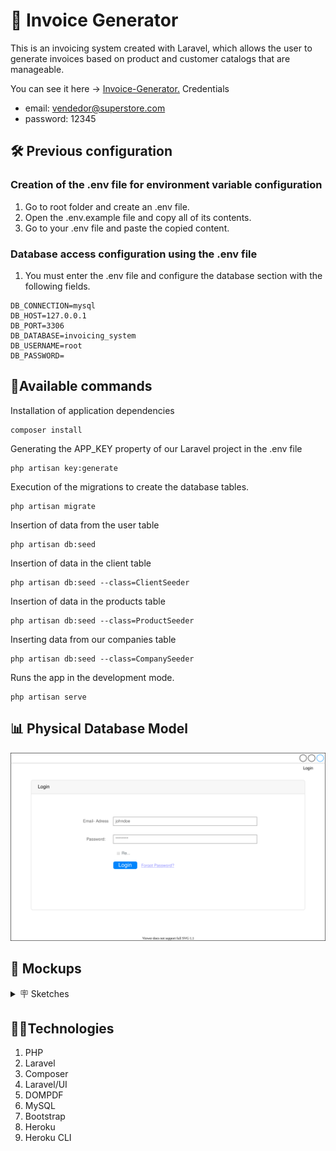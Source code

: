 # 📑 Invoice Generator

This is an invoicing system created with Laravel, which allows the user to generate invoices based on product and customer catalogs that are manageable.

You can see it here → [Invoice-Generator.](http://afternoon-scrubland-44856.herokuapp.com/ "Invoice-Generator.")
Credentials
- email: vendedor@superstore.com
- password: 12345

## 🛠️ Previous configuration

###  Creation of the .env file for environment variable configuration
1. Go to root folder and create an .env file.
2. Open the .env.example file and copy all of its contents.
3. Go to your .env file and paste the copied content.

### Database access configuration using the .env file
1. You must enter the .env file and configure the database section with the following fields.
```
DB_CONNECTION=mysql
DB_HOST=127.0.0.1
DB_PORT=3306
DB_DATABASE=invoicing_system
DB_USERNAME=root
DB_PASSWORD=
```

## 🚀Available commands
Installation of application dependencies
```
composer install
```

Generating the APP_KEY property of our Laravel project in the .env file
```
php artisan key:generate
```

Execution of the migrations to create the database tables.
```
php artisan migrate
```

Insertion of data from the user table
```
php artisan db:seed
```

Insertion of data in the client table
```
php artisan db:seed --class=ClientSeeder
```

Insertion of data in the products table
```
php artisan db:seed --class=ProductSeeder
```

Inserting data from our companies table
```
php artisan db:seed --class=CompanySeeder
```

Runs the app in the development mode.
```
php artisan serve
```

## 📊 Physical Database Model
![](public/images/preview/Invoice-generator-Login.svg)
## 🧩 Mockups
<details>
    <summary>🪧 Sketches</summary>
     ![](public/images/preview/Invoice-generator-Login.svg)
     ![](public/images/preview/Invoice-generator-Home.svg)
     ![](public/images/preview/Invoice-generator-Productos.svg)
     ![](public/images/preview/Invoice-generator-facturas-index.svg)
     ![](public/images/preview/Invoice-generator-nueva-factura.svg)
     ![](public/images/preview/Invoice-generator-add-products.png)
</details>


## 🧑‍💻Technologies
1. PHP
2. Laravel
3. Composer
4. Laravel/UI
3. DOMPDF
4. MySQL
5. Bootstrap
6. Heroku
7. Heroku CLI
